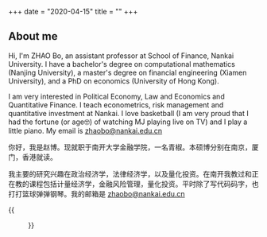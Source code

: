 +++
date = "2020-04-15"
title = ""
+++

## About me

Hi, I'm ZHAO Bo, an assistant professor at School of Finance, Nankai University. I have a bachelor's degree on computational mathematics (Nanjing University), a master's degree on financial engineering (Xiamen University), and a PhD on economics (University of Hong Kong).

I am very interested in Political Economy, Law and Economics and Quantitative Finance. I teach econometrics, risk management and quantitative investment at Nankai. I love basketball (I am very proud that I had the fortune (or age🤓) of watching MJ playing live on TV) and I play a little piano. My email is zhaobo@nankai.edu.cn

你好，我是赵博。现就职于南开大学金融学院，一名青椒。本硕博分别在南京，厦门，香港就读。

我主要的研究兴趣在政治经济学，法律经济学，以及量化投资。在南开我教过和正在教的课程包括计量经济学，金融风险管理，量化投资。平时除了写代码码字，也打打篮球弹弹钢琴。我的邮箱是 zhaobo@nankai.edu.cn

{{<figure src="/images/sky.jpg" width="80%">}}
